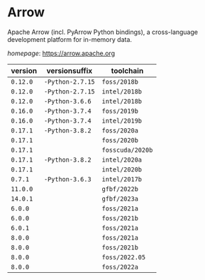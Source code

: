# Arrow

Apache Arrow (incl. PyArrow Python bindings), a cross-language development platform  for in-memory data.

*homepage*: <https://arrow.apache.org>

version | versionsuffix | toolchain
--------|---------------|----------
``0.12.0`` | ``-Python-2.7.15`` | ``foss/2018b``
``0.12.0`` | ``-Python-2.7.15`` | ``intel/2018b``
``0.12.0`` | ``-Python-3.6.6`` | ``intel/2018b``
``0.16.0`` | ``-Python-3.7.4`` | ``foss/2019b``
``0.16.0`` | ``-Python-3.7.4`` | ``intel/2019b``
``0.17.1`` | ``-Python-3.8.2`` | ``foss/2020a``
``0.17.1`` |  | ``foss/2020b``
``0.17.1`` |  | ``fosscuda/2020b``
``0.17.1`` | ``-Python-3.8.2`` | ``intel/2020a``
``0.17.1`` |  | ``intel/2020b``
``0.7.1`` | ``-Python-3.6.3`` | ``intel/2017b``
``11.0.0`` |  | ``gfbf/2022b``
``14.0.1`` |  | ``gfbf/2023a``
``6.0.0`` |  | ``foss/2021a``
``6.0.0`` |  | ``foss/2021b``
``6.0.1`` |  | ``foss/2021a``
``8.0.0`` |  | ``foss/2021a``
``8.0.0`` |  | ``foss/2021b``
``8.0.0`` |  | ``foss/2022.05``
``8.0.0`` |  | ``foss/2022a``

